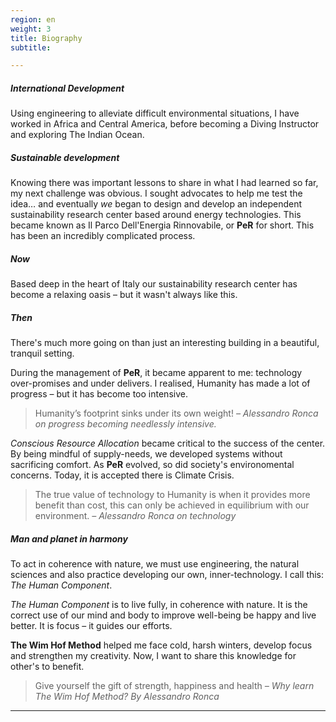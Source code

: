 ```yaml
---
region: en
weight: 3
title: Biography
subtitle:

---
```


<!--#### Alessandro Ronca's Biography -->

##### International Development

Using engineering to alleviate difficult environmental situations, I have worked in Africa and Central America, before becoming a Diving Instructor and exploring The Indian Ocean.

##### Sustainable development

Knowing there was important lessons to share in what I had learned so far, my next challenge was obvious. I sought advocates to help me test the idea… and eventually _we_ began to design and develop an independent sustainability research center based around energy technologies. This became known as <span lang="it">Il Parco Dell'Energia Rinnovabile</span>, or **PeR** for short. This has been an incredibly complicated process.

##### Now

Based deep in the heart of Italy our sustainability research center has become a relaxing oasis – but it wasn't always like this.

##### Then

There's much more going on than just an interesting building in a beautiful, tranquil setting.

During the management of **PeR**, it became apparent to me: technology over-promises and under delivers. I realised, Humanity has made a lot of progress – but it has become too intensive.

> Humanity’s footprint sinks under its own weight! <cite>– Alessandro Ronca on progress becoming needlessly intensive.</cite>

_Conscious Resource Allocation_ became critical to the success of the center. By being mindful of supply-needs, we developed systems without sacrificing comfort. As **PeR** evolved, so did society's environomental concerns. Today, it is accepted there is Climate Crisis.

> The true value of technology to Humanity is when it provides more benefit than cost, this can only be achieved in equilibrium with our environment. <cite>– Alessandro Ronca on technology</cite>

##### Man and planet in harmony

To act in coherence with nature, we must use engineering, the natural sciences and also practice developing our own, inner-technology. I call this: _The Human Component_.

_The Human Component_ is to live fully, in coherence with nature. It is the correct use of our mind and body to improve well-being be happy and live better. It is focus – it guides our efforts.

**The Wim Hof Method** helped me face cold, harsh winters, develop focus and strengthen my creativity. Now, I want to share this knowledge for other's to benefit.

> Give yourself the gift of strength, happiness and health <cite>– Why learn The Wim Hof Method? By Alessandro Ronca</cite>

* * *
